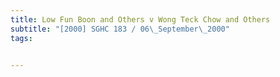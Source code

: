 ```yaml
---
title: Low Fun Boon and Others v Wong Teck Chow and Others 
subtitle: "[2000] SGHC 183 / 06\_September\_2000"
tags:


---
```


